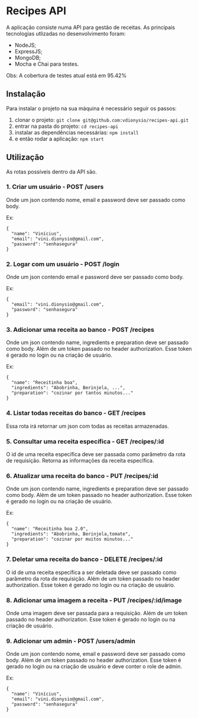 # Recipes API
A aplicação consiste numa API para gestão de receitas.
As principais tecnologias utlizadas no desenvolvimento foram:
- NodeJS;
- ExpressJS;
- MongoDB;
- Mocha e Chai para testes.

Obs: A cobertura de testes atual está em 95.42%

## Instalação
Para instalar o projeto na sua máquina é necessário seguir os passos:

1. clonar o projeto: `git clone git@github.com:vdionysio/recipes-api.git`
2. entrar na pasta do projeto: `cd recipes-api`
3. instalar as dependências necessárias: `npm install`
4. e então rodar a aplicação: `npm start`

## Utilização
As rotas possíveis dentro da API são.

### 1. Criar um usuário - POST /users
Onde um json contendo nome, email e password deve ser passado como body.

Ex:
```
{
  "name": "Vinícius",
  "email": "vini.dionysio@gmail.com",
  "password": "senhasegura"
}
```

### 2. Logar com um usuário - POST /login
Onde um json contendo email e password deve ser passado como body.

Ex:
```
{
  "email": "vini.dionysio@gmail.com",
  "password": "senhasegura"
}
```

### 3. Adicionar uma receita ao banco - POST /recipes
Onde um json contendo name, ingredients e preparation deve ser passado como body. Além de um token passado no header authorization. Esse token é gerado no login ou na criação de usuário.

Ex:
```
{
  "name": "Receitinha boa",
  "ingredients": "Abobrinha, Berinjela, ...",
  "preparation": "cozinar por tantos minutos..."
}
```

### 4. Listar todas receitas do banco - GET /recipes
Essa rota irá retornar um json com todas as receitas armazenadas.

### 5. Consultar uma receita específica - GET /recipes/:id
O id de uma receita específica deve ser passada como parâmetro da rota de requisição. Retorna as informações da receita específica.

### 6. Atualizar uma receita do banco - PUT /recipes/:id
Onde um json contendo name, ingredients e preparation deve ser passado como body. Além de um token passado no header authorization. Esse token é gerado no login ou na criação de usuário.

Ex:
```
{
  "name": "Receitinha boa 2.0",
  "ingredients": "Abobrinha, Berinjela,tomate",
  "preparation": "cozinar por muitos minutos..."
}
```

### 7. Deletar uma receita do banco - DELETE /recipes/:id
O id de uma receita específica a ser deletada deve ser passado como parâmetro da rota de requisição. Além de um token passado no header authorization. Esse token é gerado no login ou na criação de usuário.

### 8. Adicionar uma imagem a receita - PUT /recipes/:id/image
Onde uma imagem deve ser passada para a requisição. Além de um token passado no header authorization. Esse token é gerado no login ou na criação de usuário.

### 9. Adicionar um admin - POST /users/admin
Onde um json contendo nome, email e password deve ser passado como body. Além de um token passado no header authorization. Esse token é gerado no login ou na criação de usuário e deve conter o role de admin.

Ex:
```
{
  "name": "Vinícius",
  "email": "vini.dionysio@gmail.com",
  "password": "senhasegura"
}
```
